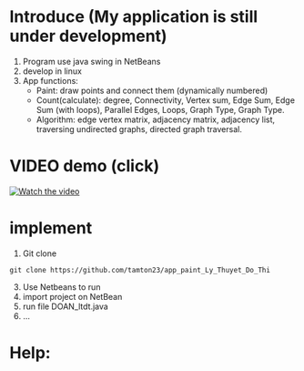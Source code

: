 # Introduce (My application is still under development)
  1. Program use java swing in NetBeans
  2. develop in linux
  3. App functions:
     - Paint: draw points and connect them (dynamically numbered)
     - Count(calculate): degree, Connectivity, Vertex sum, Edge Sum, Edge Sum (with loops), Parallel Edges, Loops, Graph Type, Graph Type.
     - Algorithm: edge vertex matrix, adjacency matrix, adjacency list, traversing undirected graphs, directed graph traversal.
# VIDEO demo (click)
  [![Watch the video](https://github.com/user-attachments/assets/80ad3fdc-beda-4553-83fe-0e0845396917)](https://drive.google.com/file/d/1HzqwIcXwFofuQm2u9nofj8wgJ_KpBbiN/view?usp=drive_link)
# implement
  1. Git clone

    git clone https://github.com/tamton23/app_paint_Ly_Thuyet_Do_Thi
    
  3. Use Netbeans to run
  4. import project on NetBean
  5. run file DOAN_ltdt.java
  6. ...
# Help: 
  
